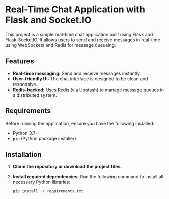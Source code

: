 # Real-Time Chat Application with Flask and Socket.IO

This project is a simple real-time chat application built using Flask and Flask-SocketIO. It allows users to send and receive messages in real-time using WebSockets and Redis for message queueing.

## Features

- **Real-time messaging:** Send and receive messages instantly.
- **User-friendly UI:** The chat interface is designed to be clean and responsive.
- **Redis-backed:** Uses Redis (via Upstash) to manage message queues in a distributed system.

## Requirements

Before running the application, ensure you have the following installed:

- Python 3.7+
- `pip` (Python package installer)

## Installation

1. **Clone the repository or download the project files.**

2. **Install required dependencies:**
   Run the following command to install all necessary Python libraries:

   ```bash
   pip install -r requirements.txt
